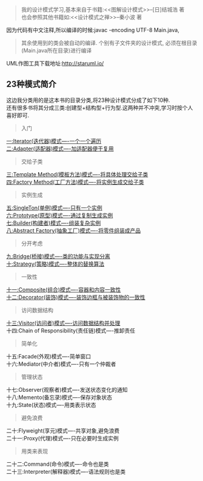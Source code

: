 >我的设计模式学习,基本来自于书籍:<<图解设计模式>>–[日]结城浩 著  
也会参照其他书籍如:<<设计模式之禅>>–秦小波 著  

因为代码有中文注释,所以编译的时候:javac -encoding UTF-8 Main.java​,

> 其余使用到的类会被自动的编译.  个别有子文件夹的设计模式, 必须在根目录(Main.java所在目录)进行编译

UML作图工具下载地址:http://staruml.io/  

## 23种模式简介
这边我分类用的是这本书的目录分类,将23种设计模式分成了如下10种.  
还有很多书将其分成三类:创建型+结构型+行为型.这两种并不冲突,学习时按个人喜好即可.

>入门  

[一:Iterator(迭代器)模式—-一个一个遍历](https://huija.github.io/2017/10/06/iterator-design-pattern/)  
[二:Adapter(适配器)模式—-加适配器便于复用](https://huija.github.io/2017/11/11/adapter-design-pattern/)
>交给子类  

[三:Template Method(模板方法)模式—-将具体处理交给子类](https://huija.github.io/2017/11/10/template-method-design-pattern/)   
[四:Factory Method(工厂方法)模式—-将实例生成交给子类](https://huija.github.io/2017/10/17/factory-design-pattern/)
>实例生成

[五:SingleTon(单例)模式—-只有一个实例](https://huija.github.io/2017/11/12/singleton-design-pattern/)  
[六:Prototype(原型)模式—-通过复制生成实例](https://huija.github.io/2018/12/20/prototype-design-pattern/)  
[七:Builder(构建者)模式—-组装复杂实例](https://huija.github.io/2019/01/08/builder-design-pattern/)  
[八:Abstract Factory(抽象工厂)模式—-将零件组装成产品](https://huija.github.io/2019/02/23/abfactory-design-pattern/)

>分开考虑

[九:Bridge(桥接)模式—-类的功能与实现分离](https://huija.github.io/2019/02/24/bridge-design-pattern/)  
[十:Strategy(策略)模式—-整体的替换算法](https://huija.github.io/2019/03/23/strategy-design-pattern/)

>一致性

[十一:Composite(组合)模式—-容器和内容一致性](https://huija.github.io/2019/03/28/composite-design-pattern/)  
[十二:Decorator(装饰)模式—-装饰边框与被装饰物的一致性](https://huija.github.io/2019/03/29/decorator-design-pattern)

>访问数据结构

[十三:Visitor(访问者)模式—-访问数据结构并处理](https://huija.github.io/2019/03/30/visitor-design-pattern/)  
十四:Chain of Responsibility(责任链)模式—-推卸责任
>简单化

十五:Facade(外观)模式—-简单窗口  
十六:Mediator(中介者)模式—-只有一个仲裁者
>管理状态

十七:Observer(观察者)模式—-发送状态变化的通知  
十八:Memento(备忘录)模式—-保存对象状态  
十九:State(状态)模式—-用类表示状态
>避免浪费

二十:Flyweight(享元)模式—-共享对象,避免浪费  
二十一:Proxy(代理)模式—-只在必要时生成实例
>用类来表现

二十二:Command(命令)模式—-命令也是类  
二十三:Interpreter(解释器)模式—-语法规则也是类